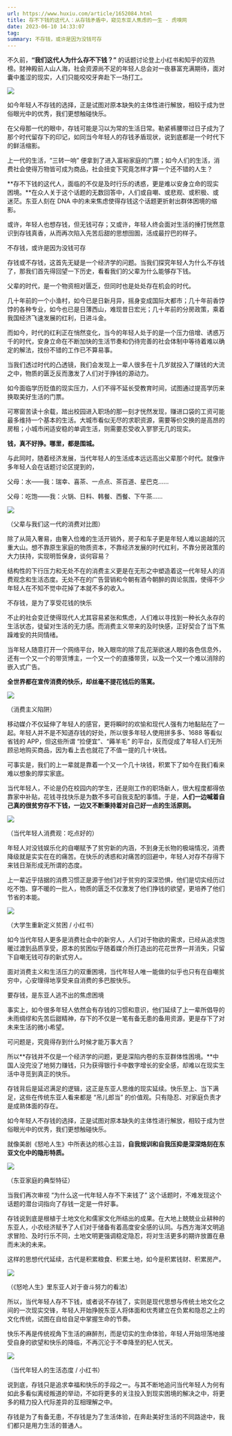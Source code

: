 ```yaml
---
url: https://www.huxiu.com/article/1652084.html
title: 存不下钱的这代人：从存钱矛盾中，窥见东亚人焦虑的一生 - 虎嗅网
date: 2023-06-10 14:33:07
tag: 
summary: 不存钱，或许是因为没钱可存
---
```

不久前，**“我们这代人为什么存不下钱？”** 的话题讨论登上小红书和知乎的双热榜。财神殿前人山人海，社会资源尚不足的年轻人总会对一夜暴富充满期待，面对囊中羞涩的现实，人们只能咬咬牙奔赴下一场打工。

![](https://img.huxiucdn.com/article/content/202306/07/213526578134.jpg?imageView2/2/w/1000/format/jpg/interlace/1/q/85)

如今年轻人不存钱的选择，正是试图对原本缺失的主体性进行解放，相较于成为世俗眼光中的优秀，我们更想触碰快乐。

在父母那一代的眼中，存钱可能是习以为常的生活日常。勒紧裤腰带过日子成为了那个时代留存下的印记，如同当今年轻人的存钱矛盾现状，说到底都是一个时代下的鲜活缩影。

上一代的生活，“三转一响” 便拿到了进入富裕家庭的门票；如今人们的生活，消费社会使得万物皆可成为商品，社会扭变下究竟怎样才算一个还不错的人生？

**存不下钱的这代人，面临的不仅是及时行乐的诱惑，更是难以安身立命的现实困境。**在众人关于这个话题的无数回答中，人们或自嘲、或悲观、或积极、或迷茫。东亚人刻在 DNA 中的未来焦虑使得存钱这个话题更折射出群体困境的缩影。

或许，年轻人也想存钱，但无钱可存；又或许，年轻人终会面对生活的捶打恍然意识到存钱真香，从而再次陷入先苦后甜的思想囹圄，活成最拧巴的样子。

不存钱，或许是因为没钱可存

存钱或不存钱，这首先无疑是一个经济学的问题。当我们探究年轻人为什么不存钱了，那我们首先得回望一下历史，看看我们的父辈为什么能够存下钱。

父辈的时代，是一个物资相对匮乏，但同时也是处处存在机会的时代。

几十年前的一个小渔村，如今已是日新月异，摇身变成国际大都市；几十年前香饽饽的各种专业，如今也已是日薄西山，难现昔日宏光；几十年前的分房政策，乘着我国经济飞速发展的红利，日进斗金。

而如今，时代的红利正在悄然变化，当今的年轻人处于的是一个压力倍增、诱惑万千的时代，安身立命在不断加快的生活节奏和仍待完善的社会体制中等待着难以确定的解法，找份不错的工作已不算易事。

当我们透过时代的凸透镜，我们会发现上一辈人很多在十几岁就投入了赚钱的大流之中，物质的匮乏反而激发了人们对于挣钱的源动力。

如今面临学历贬值的现实压力，人们不得不延长受教育时间，试图通过提高学历来换取美好生活的门票。

可寒窗苦读十余载，踏出校园进入职场的那一刻才恍然发现，赚进口袋的工资可能最多维持一个基本的生活。大城市看似无尽的求职资源，需要等价交换的是高昂的房租；小城市闲适安稳的单调生活，则需要忍受收入寥寥无几的现实。

**钱，真不好挣。哪里，都是围城。**

与此同时，随着经济发展，当代年轻人的生活成本远远高出父辈那个时代。就像许多年轻人会在话题讨论区提到的，

父母：水——我：瑞幸、喜茶、一点点、茶百道、星巴克……

父母：吃饱——我：火锅、日料、韩餐、西餐、下午茶……

![](https://img.huxiucdn.com/article/content/202306/07/213529710827.jpg?imageView2/2/w/1000/format/jpg/interlace/1/q/85)

（父辈与我们这一代的消费对比图）  

除了从简入奢易，由奢入俭难的生活开销外，房子和车子更是年轻人难以逾越的沉重大山。想不靠原生家庭的物质资本，不靠经济发展的时代红利，不靠分房政策的大力扶持，实现明哲保身，谈何容易？

结构性的下行压力和无处不在的消费主义更是在无形之中塑造着这一代年轻人的消费观念和生活态度。无处不在的广告营销和今朝有酒今朝醉的舆论氛围，使得不少年轻人在不知不觉中花掉了本就不多的收入。

不存钱，是为了享受花钱的快乐

不止的社会变迁使得现代人尤其容易紧张和焦虑，人们难以寻找到一种长久永存的生活状态，徒留对生活的无力感。而消费主义带来的及时快感，正好契合了当下焦躁难安的共同情绪。

当年轻人随意打开一个网络平台，映入眼帘的除了乱花渐欲迷人眼的各色信息外，还有一个又一个的带货博主，一个又一个的直播带货，以及一个又一个难以消除的嵌入式广告。

**全世界都在宣传消费的快乐，却丝毫不提花钱后的落寞。**

![](https://img.huxiucdn.com/article/content/202306/07/213529291172.jpg?imageView2/2/w/1000/format/jpg/interlace/1/q/85)

（消费主义陷阱）  

移动媒介不仅延伸了年轻人的感官，更将瞬时的欢愉和现代人强有力地黏贴在了一起。年轻人并不是不知道存钱的好处，所以很多年轻人使用拼多多、1688 等看似省钱的 APP，但这些所谓 “捡便宜”、“薅羊毛” 的平台，反而促成了年轻人们无所顾忌地购买商品，因为看上去也就花了不值一提的几十块钱。

可事实是，我们的上一辈就是靠着一个又一个几十块钱，积累下了如今在我们看来难以想象的厚实家底。

当代年轻人，不论是仍在校园内的学生，还是刚工作的职场新人，很大程度都得依靠家中补贴，花钱寻找快乐是为数不多可自我支配的事情。于是，**人们一边喊着自己真的很贫穷存不下钱，一边又不断秉持着对自己好一点的生活原则。**

![](https://img.huxiucdn.com/article/content/202306/07/213530722322.jpg?imageView2/2/w/1000/format/jpg/interlace/1/q/85)

（当代年轻人消费观：吃点好的）  

年轻人对没钱娱乐化的自嘲赋予了贫穷新的内涵，不到身无长物的极端情况，消费降级就是实实在在的痛苦。在快乐的诱惑和对痛苦的回避中，年轻人对存不存得下来钱日渐形成无所谓的态度。

上一辈近乎拮据的消费习惯正是源于他们对于贫穷的深深恐惧，他们是切实经历过吃不饱、穿不暖的一批人，物质的匮乏不仅激发了他们挣钱的欲望，更培养了他们节省的本能。

![](https://img.huxiucdn.com/article/content/202306/07/213530779948.jpg?imageView2/2/w/1000/format/jpg/interlace/1/q/85)

（大学生重新定义贫困 / 小红书）  

如今当代年轻人更多是消费社会中的新穷人，人们对于物欲的需求，已经从追求饱暖过渡到品质享受，原本的贫困似乎随着媒介所打造出的花花世界一并消失，只留下自嘲无钱可存的新式穷人。

面对消费主义和生活压力的双重困境，当代年轻人唯一能做的似乎也只有在自嘲贫穷中，心安理得地享受来自消费的多巴胺快乐。

要存钱，是东亚人逃不出的焦虑困境

事实上，如今很多年轻人依然会有存钱的习惯和意识，他们延续了上一辈所倡导的未雨绸缪和先苦后甜精神，存下的不仅是一笔有备无患的备用资源，更是存下了对未来生活的微小希望。

可问题是，究竟得存到什么时候才能万事大吉？

所以**存钱并不仅是一个经济学的问题，更是深陷内卷的东亚群体性困境。**中国人没完没了地努力赚钱，只为获得银行卡中数字增长的安全感，却难以在现实生活中寻觅到真正的快乐。

存钱背后是延迟满足的逻辑，这正是东亚人思维的现实延续。快乐至上、当下满足，这些在传统东亚人看来都是 “吊儿郎当” 的价值观。只有隐忍、对家庭负责才是成熟体面的存在。

如今年轻人不存钱的选择，正是试图对原本缺失的主体性进行解放，相较于成为世俗眼光中的优秀，我们更想触碰快乐。

就像美剧《怒呛人生》中所表达的核心主旨，**自我规训和自我压抑是深深烙刻在东亚文化中的隐形特质。**

![](https://img.huxiucdn.com/article/content/202306/07/213531458086.jpg?imageView2/2/w/1000/format/jpg/interlace/1/q/85)

（东亚家庭的典型特征）  

当我们再次审视 “为什么这一代年轻人存不下来钱了” 这个话题时，不难发现这个话题的潜台词指向了存钱一定是一件好事。

存钱说到底是根植于土地文化和儒家文化所结出的成果。在大地上兢兢业业耕种的东亚人，小农经济赋予了人们对于储备有着高度安全感的认同。与西方海洋文明追求冒险、及时行乐不同，土地文明更强调稳定隐忍，将对生活更多的期许放置在悬而未决的未来。

这样的思想代代延续，古代是积累粮食、积累土地，如今是积累钱财、积累房产。

![](https://img.huxiucdn.com/article/content/202306/07/213532002934.jpg?imageView2/2/w/1000/format/jpg/interlace/1/q/85)

（《怒呛人生》里东亚人对于奋斗努力的看法）  

所以，当代年轻人存不下钱，或者说不存钱了，实则是现代思想与传统土地文化之间的一次现实交锋，年轻人开始挣脱东亚人将体面和优秀建立在负累和隐忍之上的文化传统，试图在自给自足中掌握生命的节奏。

快乐不再是传统视角下生活的麻醉剂，而是切实的生命体验，年轻人开始坦荡地接受自身的欲望和快乐的降临，不再沉沦于不幸降至的杞人忧天。

![](https://img.huxiucdn.com/article/content/202306/07/213533403322.jpg?imageView2/2/w/1000/format/jpg/interlace/1/q/85)

（当代年轻人的生活态度 / 小红书）  

说到底，存钱只是追求幸福和快乐的手段之一。与其不断地追问当代年轻人为何有如此多看似离经叛道的举动，不如将更多的关注投入到现实困境的解决之中，将更多的精力投入代际差异的互相理解之中。

存钱是为了有备无患，不存钱是为了生活体验，在奔赴美好生活的不同路途中，我们都只是用力生活的普通人。